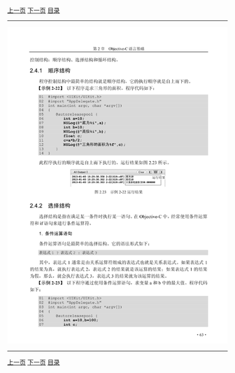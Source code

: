 [上一页](075.md) [下一页](077.md) [目录](../README.md)

***

![076](../images/076.png)

***

[上一页](075.md) [下一页](077.md) [目录](../README.md)